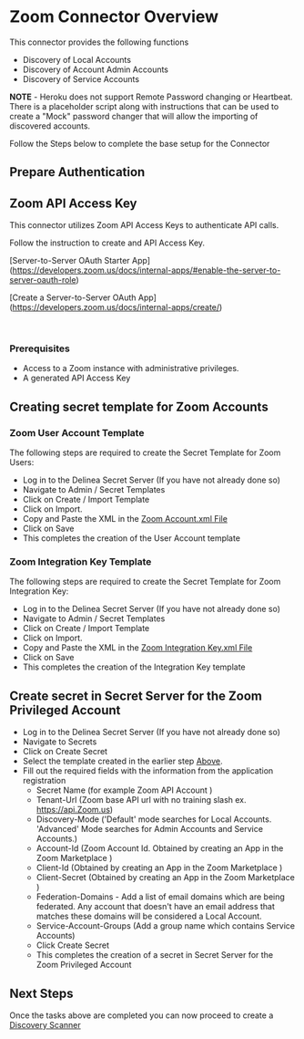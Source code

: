 # Zoom Connector Overview

This connector provides the following functions  

- Discovery of Local Accounts
- Discovery of Account Admin Accounts
- Discovery of Service Accounts

**NOTE** - Heroku does not support Remote Password changing or Heartbeat. There is a placeholder script along with instructions that can be used to create a "Mock" password changer that will allow the importing of discovered accounts.  

Follow the Steps below to complete the base setup for the Connector

## Prepare Authentication

## Zoom API Access Key

This connector utilizes Zoom API Access Keys to authenticate API calls.  

Follow the instruction to create and API Access Key.

[Server-to-Server OAuth Starter App] (https://developers.zoom.us/docs/internal-apps/#enable-the-server-to-server-oauth-role)

[Create a Server-to-Server OAuth App] (https://developers.zoom.us/docs/internal-apps/create/)

​
### Prerequisites

- Access to a Zoom instance with administrative privileges. 
- A generated API Access Key

## Creating secret template for Zoom Accounts 

### Zoom User Account Template

The following steps are required to create the Secret Template for Zoom Users:

- Log in to the Delinea Secret Server (If you have not already done so)
- Navigate to Admin / Secret Templates
- Click on Create / Import Template
- Click on Import.
- Copy and Paste the XML in the [Zoom Account.xml File](./Templates/Zoom%20Account.xml)
- Click on Save
- This completes the creation of the User Account template

### Zoom Integration Key Template

The following steps are required to create the Secret Template for Zoom Integration Key:

- Log in to the Delinea Secret Server (If you have not already done so)
- Navigate to Admin / Secret Templates
- Click on Create / Import Template
- Click on Import.
- Copy and Paste the XML in the [Zoom Integration Key.xml File](./Templates/Zoom%20Integration%20Key.xml)
- Click on Save
- This completes the creation of the Integration Key template


## Create secret in Secret Server for the Zoom Privileged Account
 
- Log in to the Delinea Secret Server (If you have not already done so)
- Navigate to Secrets
- Click on Create Secret
- Select the template created in the earlier step [Above](#Zoom-integration-key-template).
- Fill out the required fields with the information from the application registration
    - Secret Name (for example Zoom API Account )
    - Tenant-Url (Zoom base API url with no training slash  ex. https://api.Zoom.us)
    - Discovery-Mode ('Default' mode searches for Local Accounts.  'Advanced' Mode searches for Admin Accounts and Service Accounts.)
    - Account-Id (Zoom Account Id.  Obtained by creating an App in the Zoom Marketplace )
    - Client-Id (Obtained by creating an App in the Zoom Marketplace )
    - Client-Secret (Obtained by creating an App in the Zoom Marketplace )
    - Federation-Domains - Add a list of email domains which are being federated.  Any account that doesn't have an email address that matches these domains will be considered a Local Account.  
    - Service-Account-Groups (Add a group name which contains Service Accounts)
  - Click Create Secret
  - This completes the creation of a secret in Secret Server for the Zoom Privileged Account

## Next Steps

Once the tasks above are completed you can now proceed to create a [Discovery Scanner](./Discovery/readme.md)